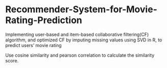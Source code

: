 # Recommender-System-for-Movie-Rating-Prediction
Implementing user-based and item-based collaborative filtering(CF) algorithm, and optimized CF by imputing missing values using SVD in R, to predict users’ movie rating

Use cosine similarity and pearson correlation to calculate the similarity score.
